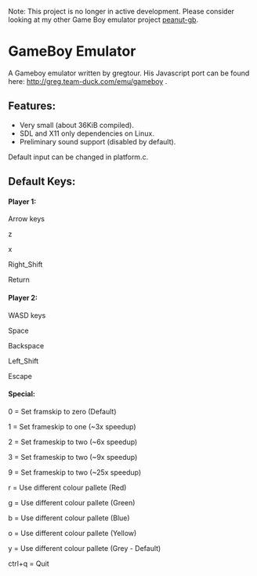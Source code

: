 Note: This project is no longer in active development. Please consider looking at my other Game Boy emulator project [peanut-gb](https://github.com/deltabeard/peanut-gb).

# GameBoy Emulator

A Gameboy emulator written by gregtour. His Javascript port can be found here: http://greg.team-duck.com/emu/gameboy .

## Features:
- Very small (about 36KiB compiled).
- SDL and X11 only dependencies on Linux.
- Preliminary sound support (disabled by default).

Default input can be changed in platform.c.

## Default Keys:
#### Player 1:

Arrow keys

z

x

Right_Shift

Return


#### Player 2:

WASD keys

Space

Backspace

Left_Shift

Escape


#### Special:

0 = Set framskip to zero (Default)

1 = Set frameskip to one (~3x speedup)

2 = Set frameskip to two (~6x speedup)

3 = Set frameskip to two (~9x speedup)

9 = Set frameskip to two (~25x speedup)

r = Use different colour pallete (Red)

g = Use different colour pallete (Green)

b = Use different colour pallete (Blue)

o = Use different colour pallete (Yellow)

y = Use different colour pallete (Grey - Default)

ctrl+q = Quit
